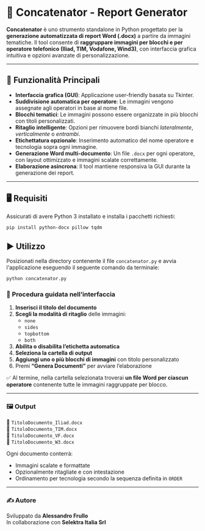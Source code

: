 # 📑 Concatenator - Report Generator

**Concatenator** è uno strumento standalone in Python progettato per la **generazione automatizzata di report Word (.docx)** a partire da immagini tematiche. Il tool consente di **raggruppare immagini per blocchi e per operatore telefonico (Iliad, TIM, Vodafone, Wind3)**, con interfaccia grafica intuitiva e opzioni avanzate di personalizzazione.

---

## 🧩 Funzionalità Principali

- **Interfaccia grafica (GUI)**: Applicazione user-friendly basata su Tkinter.
- **Suddivisione automatica per operatore**: Le immagini vengono assegnate agli operatori in base al nome file.
- **Blocchi tematici**: Le immagini possono essere organizzate in più blocchi con titoli personalizzati.
- **Ritaglio intelligente**: Opzioni per rimuovere bordi bianchi *lateralmente*, *verticalmente* o *entrambi*.
- **Etichettatura opzionale**: Inserimento automatico del nome operatore e tecnologia sopra ogni immagine.
- **Generazione Word multi-documento**: Un file `.docx` per ogni operatore, con layout ottimizzato e immagini scalate correttamente.
- **Elaborazione asincrona**: Il tool mantiene responsiva la GUI durante la generazione dei report.

---

## 🖥️ Requisiti

Assicurati di avere Python 3 installato e installa i pacchetti richiesti:

```bash
pip install python-docx pillow tqdm
````

## ▶️ Utilizzo

Posizionati nella directory contenente il file `concatenator.py` e avvia l'applicazione eseguendo il seguente comando da terminale:

```bash
python concatenator.py
````

### 🧭 Procedura guidata nell’interfaccia

1. **Inserisci il titolo del documento**
2. **Scegli la modalità di ritaglio** delle immagini:
   - `none`
   - `sides`
   - `topbottom`
   - `both`
3. **Abilita o disabilita l’etichetta automatica**
4. **Seleziona la cartella di output**
5. **Aggiungi uno o più blocchi di immagini** con titolo personalizzato
6. Premi **“Genera Documenti”** per avviare l’elaborazione

✅ Al termine, nella cartella selezionata troverai **un file Word per ciascun operatore** contenente tutte le immagini raggruppate per blocco.

---

### 🖼️ Output

📁 `TitoloDocumento_Iliad.docx`  
📁 `TitoloDocumento_TIM.docx`  
📁 `TitoloDocumento_VF.docx`  
📁 `TitoloDocumento_W3.docx`

Ogni documento conterrà:
- Immagini scalate e formattate
- Opzionalmente ritagliate e con intestazione
- Ordinamento per tecnologia secondo la sequenza definita in `ORDER`

---

### ✍️ Autore

Sviluppato da **Alessandro Frullo**  
In collaborazione con **Selektra Italia Srl**
